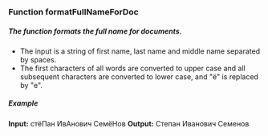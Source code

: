 ###  Function formatFullNameForDoc

##### The function formats the full name for documents. 

- The input is a string of first name, last name and middle name separated by spaces. 
- The first characters of all words are converted to upper case and all subsequent characters are converted to lower case, and "ё" is replaced by "е".

##### Example

**Input:** стёПан ИвАнович СемёНов
**Output:** Степан Иванович Семенов
